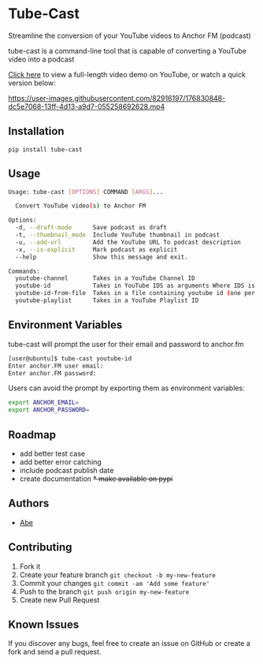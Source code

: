 # Tube-Cast
Streamline the conversion of your YouTube videos to Anchor FM (podcast)

tube-cast is a command-line tool that is capable of converting a YouTube video into a podcast

[Click here](https://youtu.be/HBk-0wRGqHY "Tube-Cast Video Demo - YouTube") to view a full-length video demo on YouTube, or watch a quick version below:


https://user-images.githubusercontent.com/82916197/176830848-dc5e7068-13ff-4d13-a9d7-055258692628.mp4


## Installation
```
pip install tube-cast
```

## Usage
```bash
Usage: tube-cast [OPTIONS] COMMAND [ARGS]...

  Convert YouTube video(s) to Anchor FM

Options:
  -d, --draft-mode      Save podcast as draft
  -t, --thumbnail_mode  Include YouTube thumbnail in podcast
  -u, --add-url         Add the YouTube URL To podcast description
  -x, --is-explicit     Mark podcast as explicit
  --help                Show this message and exit.

Commands:
  youtube-channel       Takes in a YouTube Channel ID
  youtube-id            Takes in YouTube IDS as arguments Where IDS is...
  youtube-id-from-file  Takes in a file containing youtube id (one per line)
  youtube-playlist      Takes in a YouTube Playlist ID
```
## Environment Variables
tube-cast will prompt the user for their email and password to anchor.fm
```bash
[user@ubuntu]$ tube-cast youtube-id
Enter anchor.FM user email: 
Enter anchor.FM password: 
```

Users can avoid the prompt by exporting them as environment variables:
```bash
export ANCHOR_EMAIL=
export ANCHOR_PASSWORD=
```

## Roadmap
* add better test case
* add better error catching
* include podcast publish date
* create documentation
~~* make available on pypi~~

## Authors

* [Abe](https:github.com/abe-101)

## Contributing

1. Fork it
2. Create your feature branch `git checkout -b my-new-feature`
3. Commit your changes `git commit -am 'Add some feature'`
4. Push to the branch `git push origin my-new-feature`
5. Create new Pull Request

## Known Issues

If you discover any bugs, feel free to create an issue on GitHub or create a fork and
send a pull request.

